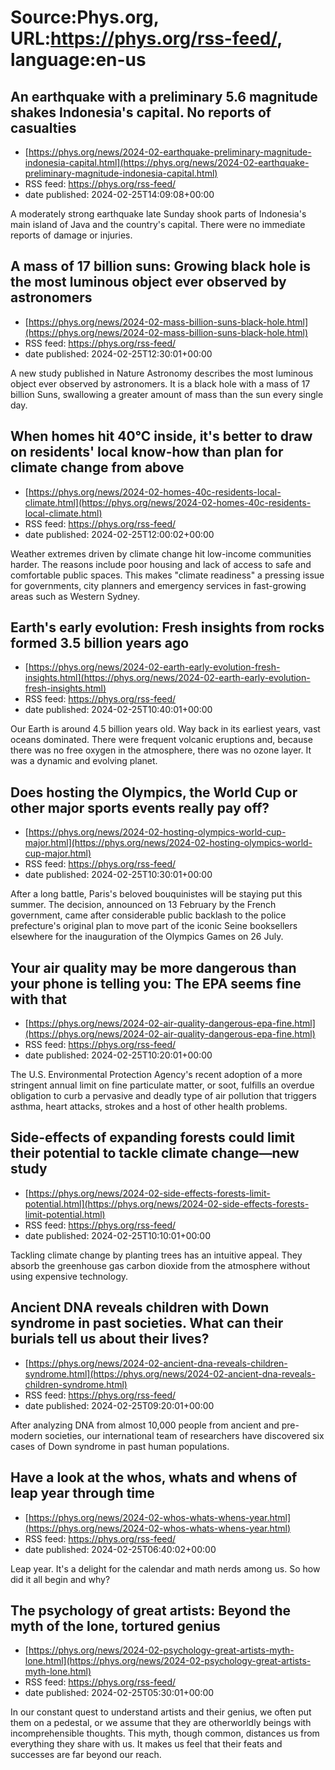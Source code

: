 # Source:Phys.org, URL:https://phys.org/rss-feed/, language:en-us

## An earthquake with a preliminary 5.6 magnitude shakes Indonesia's capital. No reports of casualties
 - [https://phys.org/news/2024-02-earthquake-preliminary-magnitude-indonesia-capital.html](https://phys.org/news/2024-02-earthquake-preliminary-magnitude-indonesia-capital.html)
 - RSS feed: https://phys.org/rss-feed/
 - date published: 2024-02-25T14:09:08+00:00

A moderately strong earthquake late Sunday shook parts of Indonesia's main island of Java and the country's capital. There were no immediate reports of damage or injuries.

## A mass of 17 billion suns: Growing black hole is the most luminous object ever observed by astronomers
 - [https://phys.org/news/2024-02-mass-billion-suns-black-hole.html](https://phys.org/news/2024-02-mass-billion-suns-black-hole.html)
 - RSS feed: https://phys.org/rss-feed/
 - date published: 2024-02-25T12:30:01+00:00

A new study published in Nature Astronomy describes the most luminous object ever observed by astronomers. It is a black hole with a mass of 17 billion Suns, swallowing a greater amount of mass than the sun every single day.

## When homes hit 40°C inside, it's better to draw on residents' local know-how than plan for climate change from above
 - [https://phys.org/news/2024-02-homes-40c-residents-local-climate.html](https://phys.org/news/2024-02-homes-40c-residents-local-climate.html)
 - RSS feed: https://phys.org/rss-feed/
 - date published: 2024-02-25T12:00:02+00:00

Weather extremes driven by climate change hit low-income communities harder. The reasons include poor housing and lack of access to safe and comfortable public spaces. This makes "climate readiness" a pressing issue for governments, city planners and emergency services in fast-growing areas such as Western Sydney.

## Earth's early evolution: Fresh insights from rocks formed 3.5 billion years ago
 - [https://phys.org/news/2024-02-earth-early-evolution-fresh-insights.html](https://phys.org/news/2024-02-earth-early-evolution-fresh-insights.html)
 - RSS feed: https://phys.org/rss-feed/
 - date published: 2024-02-25T10:40:01+00:00

Our Earth is around 4.5 billion years old. Way back in its earliest years, vast oceans dominated. There were frequent volcanic eruptions and, because there was no free oxygen in the atmosphere, there was no ozone layer. It was a dynamic and evolving planet.

## Does hosting the Olympics, the World Cup or other major sports events really pay off?
 - [https://phys.org/news/2024-02-hosting-olympics-world-cup-major.html](https://phys.org/news/2024-02-hosting-olympics-world-cup-major.html)
 - RSS feed: https://phys.org/rss-feed/
 - date published: 2024-02-25T10:30:01+00:00

After a long battle, Paris's beloved bouquinistes will be staying put this summer. The decision, announced on 13 February by the French government, came after considerable public backlash to the police prefecture's original plan to move part of the iconic Seine booksellers elsewhere for the inauguration of the Olympics Games on 26 July.

## Your air quality may be more dangerous than your phone is telling you: The EPA seems fine with that
 - [https://phys.org/news/2024-02-air-quality-dangerous-epa-fine.html](https://phys.org/news/2024-02-air-quality-dangerous-epa-fine.html)
 - RSS feed: https://phys.org/rss-feed/
 - date published: 2024-02-25T10:20:01+00:00

The U.S. Environmental Protection Agency's recent adoption of a more stringent annual limit on fine particulate matter, or soot, fulfills an overdue obligation to curb a pervasive and deadly type of air pollution that triggers asthma, heart attacks, strokes and a host of other health problems.

## Side-effects of expanding forests could limit their potential to tackle climate change—new study
 - [https://phys.org/news/2024-02-side-effects-forests-limit-potential.html](https://phys.org/news/2024-02-side-effects-forests-limit-potential.html)
 - RSS feed: https://phys.org/rss-feed/
 - date published: 2024-02-25T10:10:01+00:00

Tackling climate change by planting trees has an intuitive appeal. They absorb the greenhouse gas carbon dioxide from the atmosphere without using expensive technology.

## Ancient DNA reveals children with Down syndrome in past societies. What can their burials tell us about their lives?
 - [https://phys.org/news/2024-02-ancient-dna-reveals-children-syndrome.html](https://phys.org/news/2024-02-ancient-dna-reveals-children-syndrome.html)
 - RSS feed: https://phys.org/rss-feed/
 - date published: 2024-02-25T09:20:01+00:00

After analyzing DNA from almost 10,000 people from ancient and pre-modern societies, our international team of researchers have discovered six cases of Down syndrome in past human populations.

## Have a look at the whos, whats and whens of leap year through time
 - [https://phys.org/news/2024-02-whos-whats-whens-year.html](https://phys.org/news/2024-02-whos-whats-whens-year.html)
 - RSS feed: https://phys.org/rss-feed/
 - date published: 2024-02-25T06:40:02+00:00

Leap year. It's a delight for the calendar and math nerds among us. So how did it all begin and why?

## The psychology of great artists: Beyond the myth of the lone, tortured genius
 - [https://phys.org/news/2024-02-psychology-great-artists-myth-lone.html](https://phys.org/news/2024-02-psychology-great-artists-myth-lone.html)
 - RSS feed: https://phys.org/rss-feed/
 - date published: 2024-02-25T05:30:01+00:00

In our constant quest to understand artists and their genius, we often put them on a pedestal, or we assume that they are otherworldly beings with incomprehensible thoughts. This myth, though common, distances us from everything they share with us. It makes us feel that their feats and successes are far beyond our reach.

